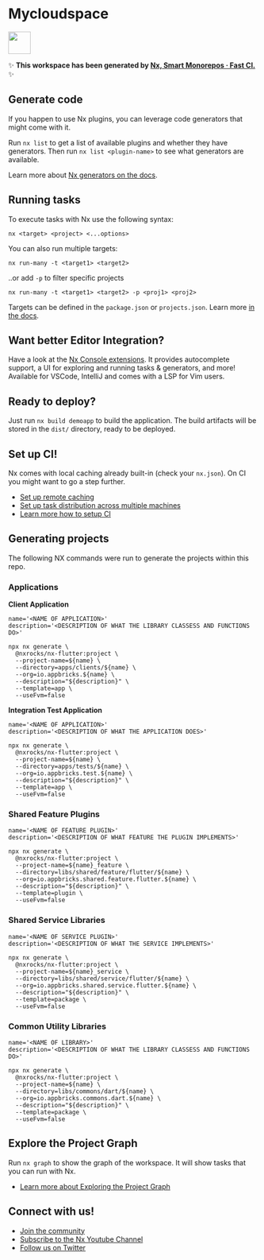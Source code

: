 # Mycloudspace

<a alt="Nx logo" href="https://nx.dev" target="_blank" rel="noreferrer"><img src="https://raw.githubusercontent.com/nrwl/nx/master/images/nx-logo.png" width="45"></a>

✨ **This workspace has been generated by [Nx, Smart Monorepos · Fast CI.](https://nx.dev)** ✨

## Generate code

If you happen to use Nx plugins, you can leverage code generators that might come with it.

Run `nx list` to get a list of available plugins and whether they have generators. Then run `nx list <plugin-name>` to see what generators are available.

Learn more about [Nx generators on the docs](https://nx.dev/features/generate-code).

## Running tasks

To execute tasks with Nx use the following syntax:

```
nx <target> <project> <...options>
```

You can also run multiple targets:

```
nx run-many -t <target1> <target2>
```

..or add `-p` to filter specific projects

```
nx run-many -t <target1> <target2> -p <proj1> <proj2>
```

Targets can be defined in the `package.json` or `projects.json`. Learn more [in the docs](https://nx.dev/features/run-tasks).

## Want better Editor Integration?

Have a look at the [Nx Console extensions](https://nx.dev/nx-console). It provides autocomplete support, a UI for exploring and running tasks & generators, and more! Available for VSCode, IntelliJ and comes with a LSP for Vim users.

## Ready to deploy?

Just run `nx build demoapp` to build the application. The build artifacts will be stored in the `dist/` directory, ready to be deployed.

## Set up CI!

Nx comes with local caching already built-in (check your `nx.json`). On CI you might want to go a step further.

- [Set up remote caching](https://nx.dev/features/share-your-cache)
- [Set up task distribution across multiple machines](https://nx.dev/nx-cloud/features/distribute-task-execution)
- [Learn more how to setup CI](https://nx.dev/recipes/ci)

## Generating projects

The following NX commands were run to generate the projects within this repo.

### Applications

**Client Application**

```
name='<NAME OF APPLICATION>'
description='<DESCRIPTION OF WHAT THE LIBRARY CLASSESS AND FUNCTIONS DO>'

npx nx generate \
  @nxrocks/nx-flutter:project \
  --project-name=${name} \
  --directory=apps/clients/${name} \
  --org=io.appbricks.${name} \
  --description="${description}" \
  --template=app \
  --useFvm=false
```

**Integration Test Application**

```
name='<NAME OF APPLICATION>'
description='<DESCRIPTION OF WHAT THE APPLICATION DOES>'

npx nx generate \
  @nxrocks/nx-flutter:project \
  --project-name=${name} \
  --directory=apps/tests/${name} \
  --org=io.appbricks.test.${name} \
  --description="${description}" \
  --template=app \
  --useFvm=false
```

### Shared Feature Plugins

```
name='<NAME OF FEATURE PLUGIN>'
description='<DESCRIPTION OF WHAT FEATURE THE PLUGIN IMPLEMENTS>'

npx nx generate \
  @nxrocks/nx-flutter:project \
  --project-name=${name}_feature \
  --directory=libs/shared/feature/flutter/${name} \
  --org=io.appbricks.shared.feature.flutter.${name} \
  --description="${description}" \
  --template=plugin \
  --useFvm=false
```

### Shared Service Libraries

```
name='<NAME OF SERVICE PLUGIN>'
description='<DESCRIPTION OF WHAT THE SERVICE IMPLEMENTS>'

npx nx generate \
  @nxrocks/nx-flutter:project \
  --project-name=${name}_service \
  --directory=libs/shared/service/flutter/${name} \
  --org=io.appbricks.shared.service.flutter.${name} \
  --description="${description}" \
  --template=package \
  --useFvm=false
```

### Common Utility Libraries

```
name='<NAME OF LIBRARY>'
description='<DESCRIPTION OF WHAT THE LIBRARY CLASSESS AND FUNCTIONS DO>'

npx nx generate \
  @nxrocks/nx-flutter:project \
  --project-name=${name} \
  --directory=libs/commons/dart/${name} \
  --org=io.appbricks.commons.dart.${name} \
  --description="${description}" \
  --template=package \
  --useFvm=false
```

## Explore the Project Graph

Run `nx graph` to show the graph of the workspace.
It will show tasks that you can run with Nx.

- [Learn more about Exploring the Project Graph](https://nx.dev/core-features/explore-graph)

## Connect with us!

- [Join the community](https://nx.dev/community)
- [Subscribe to the Nx Youtube Channel](https://www.youtube.com/@nxdevtools)
- [Follow us on Twitter](https://twitter.com/nxdevtools)
